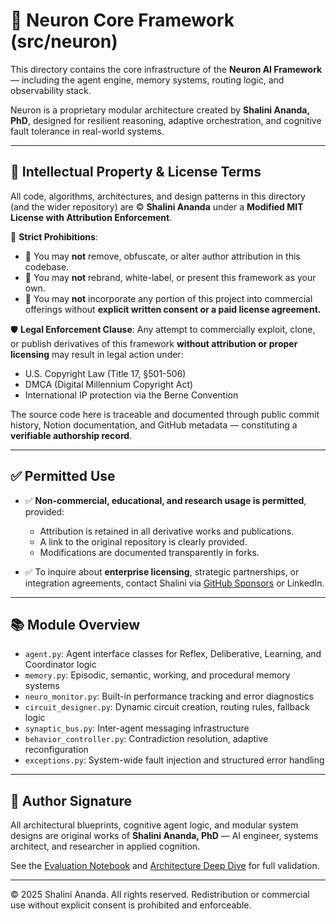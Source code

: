 # 🧠 Neuron Core Framework (src/neuron)

This directory contains the core infrastructure of the **Neuron AI Framework** — including the agent engine, memory systems, routing logic, and observability stack.

Neuron is a proprietary modular architecture created by **Shalini Ananda, PhD**, designed for resilient reasoning, adaptive orchestration, and cognitive fault tolerance in real-world systems.

---

## 🔐 Intellectual Property & License Terms

All code, algorithms, architectures, and design patterns in this directory (and the wider repository) are © **Shalini Ananda** under a **Modified MIT License with Attribution Enforcement**.

🚫 **Strict Prohibitions**:
- 🚫 You may **not** remove, obfuscate, or alter author attribution in this codebase.
- 🚫 You may **not** rebrand, white-label, or present this framework as your own.
- 🚫 You may **not** incorporate any portion of this project into commercial offerings without **explicit written consent or a paid license agreement.**

🛡️ **Legal Enforcement Clause**:
Any attempt to commercially exploit, clone, or publish derivatives of this framework **without attribution or proper licensing** may result in legal action under:
- U.S. Copyright Law (Title 17, §501-506)
- DMCA (Digital Millennium Copyright Act)
- International IP protection via the Berne Convention

The source code here is traceable and documented through public commit history, Notion documentation, and GitHub metadata — constituting a **verifiable authorship record**.

---

## ✅ Permitted Use

- ✅ **Non-commercial, educational, and research usage is permitted**, provided:
  - Attribution is retained in all derivative works and publications.
  - A link to the original repository is clearly provided.
  - Modifications are documented transparently in forks.

- ✅ To inquire about **enterprise licensing**, strategic partnerships, or integration agreements, contact Shalini via [GitHub Sponsors](https://github.com/sponsors/ShaliniAnandaPhD) or LinkedIn.

---

## 📚 Module Overview

- `agent.py`: Agent interface classes for Reflex, Deliberative, Learning, and Coordinator logic
- `memory.py`: Episodic, semantic, working, and procedural memory systems
- `neuro_monitor.py`: Built-in performance tracking and error diagnostics
- `circuit_designer.py`: Dynamic circuit creation, routing rules, fallback logic
- `synaptic_bus.py`: Inter-agent messaging infrastructure
- `behavior_controller.py`: Contradiction resolution, adaptive reconfiguration
- `exceptions.py`: System-wide fault injection and structured error handling

---

## 📄 Author Signature

All architectural blueprints, cognitive agent logic, and modular system designs are original works of **Shalini Ananda, PhD** — AI engineer, systems architect, and researcher in applied cognition.

See the [Evaluation Notebook](https://www.notion.so/NEURON-EVALUATION-NOTEBOOK-1cec18ea2aa18002b7acf9c1791ca8ea?pvs=21) and [Architecture Deep Dive](https://www.notion.so/Building-the-Neuron-Sandbox-Behind-the-Scenes-of-Modular-AI-Architecture-1fac18ea2aa180b89cf3ec456d6845a3) for full validation.

---

© 2025 Shalini Ananda. All rights reserved. Redistribution or commercial use without explicit consent is prohibited and enforceable.
